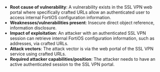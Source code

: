 - **Root cause of vulnerability**: A vulnerability exists in the SSL VPN web portal where specifically crafted URLs allow an authenticated user to access internal FortiOS configuration information.
- **Weaknesses/vulnerabilities present**:  Insecure direct object reference, information disclosure.
- **Impact of exploitation**: An attacker with an authenticated SSL VPN session can retrieve internal FortiOS configuration information, such as addresses, via crafted URLs.
- **Attack vectors**: The attack vector is via the web portal of the SSL VPN service using crafted URLs.
- **Required attacker capabilities/position**: The attacker needs to have an active authenticated session to the SSL VPN portal.